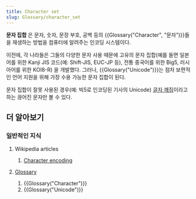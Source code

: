 ```yaml
---
title: Character set
slug: Glossary/character_set
---
```


**문자 집합** 은 문자, 숫자, 문장 부호, 공백 등의 {{Glossary("Character", "문자")}}들을 재생하는 방법을 컴퓨터에 알려주는 인코딩 시스템이다.

이전에, 각 나라들은 그들의 다양한 문자 사용 때문에 고유의 문자 집합(예를 들면 일본어를 위한 Kanji JIS 코드(예: Shift-JIS, EUC-JP 등), 전통 중국어를 위한 Big5, 러시아어를 위한 KOI8-R) 을 개발했다. 그러나, {{Glossary("Unicode")}}는 점차 보편적인 언어 지원을 위해 가장 수용 가능한 문자 집합이 된다.

문자 집합이 잘못 사용된 경우(예: 빅5로 인코딩된 기사의 Unicode) [글자 깨짐](https://ko.wikipedia.org/wiki/%EA%B8%80%EC%9E%90_%EA%B9%A8%EC%A7%90)이라고 하는 끊어진 문자만 볼 수 있다.

## 더 알아보기

### 일반적인 지식

1. Wikipedia articles

    1. [Character encoding](https://en.wikipedia.org/wiki/Character_encoding)

2. [Glossary](/ko/docs/Glossary)

    1. {{Glossary("Character")}}
    2. {{Glossary("Unicode")}}

<section id="Quick_links"></section>
